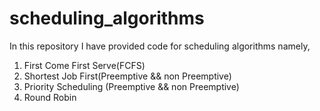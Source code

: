 # scheduling_algorithms
In this repository I have provided code for scheduling algorithms namely, 

1. First Come First Serve(FCFS)
2. Shortest Job First(Preemptive && non Preemptive)
3. Priority Scheduling (Preemptive && non Preemptive)
4. Round Robin
